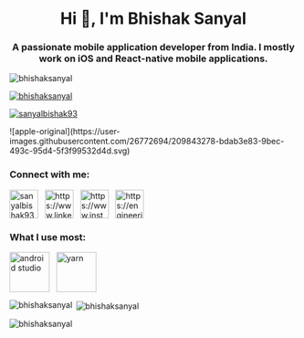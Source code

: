 <h1 align="center">Hi 👋, I'm Bhishak Sanyal</h1>
<h3 align="center">A passionate mobile application developer from India. I mostly work on iOS and React-native mobile applications.</h3>

<p align="left"> <img src="https://komarev.com/ghpvc/?username=bhishaksanyal&label=Profile%20views&color=0e75b6&style=flat" alt="bhishaksanyal" /> </p>

<p align="left"> <a href="https://github.com/ryo-ma/github-profile-trophy"><img src="https://github-profile-trophy.vercel.app/?username=bhishaksanyal&theme=tokyonight&title=MultiLanguage,Commit,Repositories,PullRequest,Issues,Stars" alt="bhishaksanyal" /></a> </p>

<p align="left"> <a href="https://twitter.com/sanyalbishak93" target="blank"><img src="https://img.shields.io/twitter/follow/sanyalbishak93?logo=twitter&style=for-the-badge" alt="sanyalbishak93" /></a> </p>![apple-original](https://user-images.githubusercontent.com/26772694/209843278-bdab3e83-9bec-493c-95d4-5f3f99532d4d.svg)


<h3 align="left">Connect with me:</h3>
<p align="left">
<a href="https://twitter.com/sanyalbishak93" target="blank"><img align="center" src="https://cdn-icons-png.flaticon.com/512/4494/4494481.png" alt="sanyalbishak93" height="50" width="50" /></a>&nbsp;&nbsp;
<a href="https://linkedin.com/in/bhishaksanyal/" target="blank"><img align="center" src="https://cdn-icons-png.flaticon.com/512/3536/3536505.png" alt="https://www.linkedin.com/in/bhishaksanyal/" height="50" width="50" /></a>&nbsp;&nbsp;
<a href="https://www.instagram.com/bhishaksanyal/" target="blank"><img align="center" src="https://cdn-icons-png.flaticon.com/512/174/174855.png" alt="https://www.instagram.com/bhishaksanyal/" height="50" width="50" /></a>&nbsp;&nbsp;
<a href="https://engineering.rently.com/react-native/" target="blank"><img align="center" src="https://cdn-icons-png.flaticon.com/512/3959/3959542.png" alt="https://engineering.rently.com/react-native/" height="50" width="50" /></a>&nbsp;&nbsp;
</p>


<h3 align="left">What I use most:</h3>
<p align="left">
<a href="https://user-images.githubusercontent.com/26772694/209842351-c14d23e3-19b1-4251-a420-56fdeee57d85.svg" target="blank"><img align="center" src="https://user-images.githubusercontent.com/26772694/209842351-c14d23e3-19b1-4251-a420-56fdeee57d85.svg" alt="android studio" height="70" width="70" /></a>&nbsp;&nbsp;
<a href="https://user-images.githubusercontent.com/26772694/209843550-249a5573-486a-47b3-8af4-7e717690c1f6.svg" target="blank"><img align="center" src="https://user-images.githubusercontent.com/26772694/209843550-249a5573-486a-47b3-8af4-7e717690c1f6.svg" alt="yarn" height="70" width="70" /></a>&nbsp;&nbsp;
</p>

<p><img align="left" src="https://github-readme-stats.vercel.app/api/top-langs?username=bhishaksanyal&show_icons=true&locale=en&layout=compact" alt="bhishaksanyal" /></p>

<p>&nbsp;<img align="center" src="https://github-readme-stats.vercel.app/api?username=bhishaksanyal&show_icons=true&locale=en" alt="bhishaksanyal" /></p>

<p><img align="center" src="https://github-readme-streak-stats.herokuapp.com/?user=bhishaksanyal&" alt="bhishaksanyal" /></p>
